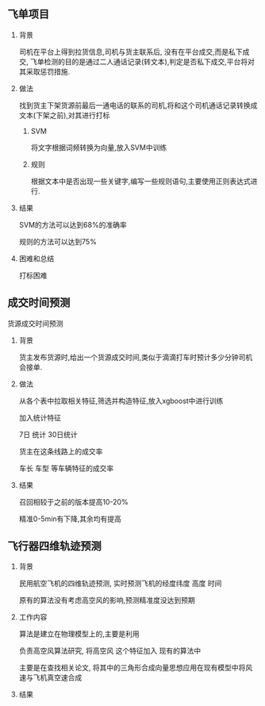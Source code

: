 ## 飞单项目

1. 背景

   司机在平台上得到拉货信息,司机与货主联系后, 没有在平台成交,而是私下成交, 飞单检测的目的是通过二人通话记录(转文本),判定是否私下成交,平台将对其采取惩罚措施.

2. 做法

   找到货主下架货源前最后一通电话的联系的司机,将和这个司机通话记录转换成文本(下架之前),对其进行打标

   1. SVM

      将文字根据词频转换为向量,放入SVM中训练

   2. 规则

      根据文本中是否出现一些关键字,编写一些规则语句,主要使用正则表达式进行. 

3. 结果

   SVM的方法可以达到68%的准确率

   规则的方法可以达到75%

4. 困难和总结

   打标困难

## 成交时间预测

货源成交时间预测

1. 背景 

   货主发布货源时,给出一个货源成交时间,类似于滴滴打车时预计多少分钟司机会接单.

2. 做法

   从各个表中拉取相关特征,筛选并构造特征,放入xgboost中进行训练

   加入统计特征

   7日 统计 30日统计

   货主在这条线路上的成交率

   车长 车型 等车辆特征的成交率

3. 结果

   召回相较于之前的版本提高10-20%

   精准0-5min有下降,其余均有提高

   

## 飞行器四维轨迹预测

1. 背景

   民用航空飞机的四维轨迹预测, 实时预测飞机的经度纬度 高度 时间

   原有的算法没有考虑高空风的影响,预测精准度没达到预期

2. 工作内容

   算法是建立在物理模型上的,主要是利用

   负责高空风算法研究, 将高空风 这个特征加入 现有的算法中 

   主要是在查找相关论文, 将其中的三角形合成向量思想应用在现有模型中将风速与飞机真空速合成

3. 结果

   